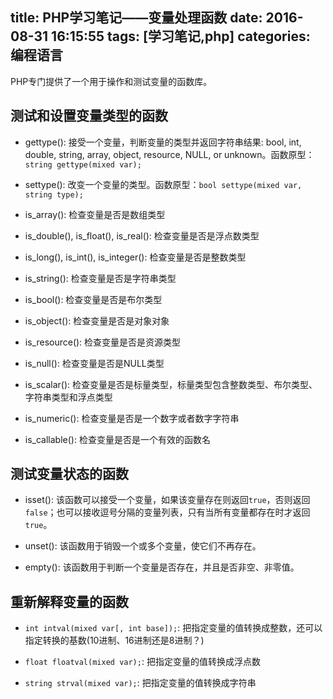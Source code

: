 title: PHP学习笔记——变量处理函数
date: 2016-08-31 16:15:55
tags: [学习笔记,php]
categories: 编程语言
---

PHP专门提供了一个用于操作和测试变量的函数库。

## 测试和设置变量类型的函数

* gettype(): 接受一个变量，判断变量的类型并返回字符串结果: bool, int, double, string, array, object, resource, NULL, or unknown。函数原型：`string gettype(mixed var);`

* settype(): 改变一个变量的类型。函数原型：`bool settype(mixed var, string type);`

* is_array(): 检查变量是否是数组类型

* is\_double(), is\_float(), is_real(): 检查变量是否是浮点数类型

* is\_long(), is\_int(), is_integer(): 检查变量是否是整数类型

* is_string(): 检查变量是否是字符串类型

* is_bool(): 检查变量是否是布尔类型

* is_object(): 检查变量是否是对象对象

* is_resource(): 检查变量是否是资源类型

* is_null(): 检查变量是否是NULL类型

* is_scalar(): 检查变量是否是标量类型，标量类型包含整数类型、布尔类型、字符串类型和浮点类型

* is_numeric(): 检查变量是否是一个数字或者数字字符串

* is_callable(): 检查变量是否是一个有效的函数名

## 测试变量状态的函数

* isset(): 该函数可以接受一个变量，如果该变量存在则返回`true`，否则返回`false`；也可以接收逗号分隔的变量列表，只有当所有变量都存在时才返回`true`。

* unset(): 该函数用于销毁一个或多个变量，使它们不再存在。

* empty(): 该函数用于判断一个变量是否存在，并且是否非空、非零值。

## 重新解释变量的函数

* `int intval(mixed var[, int base]);`: 把指定变量的值转换成整数，还可以指定转换的基数(10进制、16进制还是8进制？)

* `float floatval(mixed var);`: 把指定变量的值转换成浮点数

* `string strval(mixed var);`: 把指定变量的值转换成字符串


